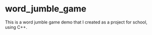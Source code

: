﻿# word_jumble_game

This is a word jumble game demo that I created as a project for school, using C++.
